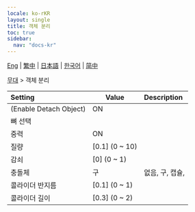 ```yaml
---
locale: ko-rKR
layout: single
title: 객체 분리
toc: true
sidebar:
  nav: "docs-kr"
---
```

[Eng](/dancexr/menu/2025.4/stage/detach_object) | [繁中](/tw/dancexr/menu/2025.4/stage/detach_object) | [日本語](/jp/dancexr/menu/2025.4/stage/detach_object) | [한국어](/kr/dancexr/menu/2025.4/stage/detach_object) | [简中](/zh/dancexr/menu/2025.4/stage/detach_object)

[무대](../menu#무대) > 객체 분리



| Setting | Value | Description |
| :--- | --- | :--- |
| (Enable Detach Object) | ON | 
| 뼈 선택 || 
| 중력 | ON | 
| 질량 | [0.1] (0 ~ 10) | 
| 감쇠 | [0] (0 ~ 1) | 
| 충돌체 | 구 | 없음, 구, 캡슐, 
| 콜라이더 반지름 | [0.1] (0 ~ 1) | 
| 콜라이더 길이 | [0.3] (0 ~ 2) | 
